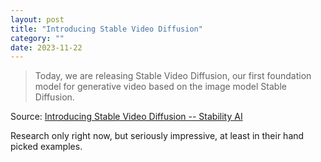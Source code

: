 ```yaml
---
layout: post
title: "Introducing Stable Video Diffusion"
category: ""
date: 2023-11-22
---
```


>Today, we are releasing Stable Video Diffusion, our first foundation model for generative video based on the image model Stable Diffusion. 

Source: [Introducing Stable Video Diffusion -- Stability AI](https://stability.ai/news/stable-video-diffusion-open-ai-video-model)

Research only right now, but seriously impressive, at least in their hand picked examples.
